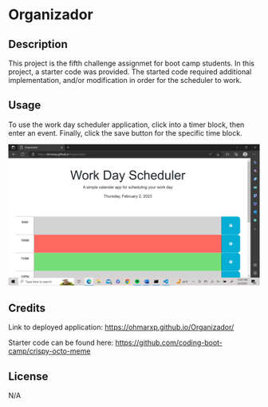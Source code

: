 # Organizador

## Description

This project is the fifth challenge assignmet for boot camp students. In this project, a starter code was provided. The started code required additional implementation, and/or modification in order for the scheduler to work.

## Usage

To use the work day scheduler application, click into a timer block, then enter an event. Finally, click the save button for the specific time block.

![Deployed webpage](Assets/Deployed-webpage.png)

## Credits

Link to deployed application: https://ohmarxp.github.io/Organizador/

Starter code can be found here: https://github.com/coding-boot-camp/crispy-octo-meme

## License

N/A